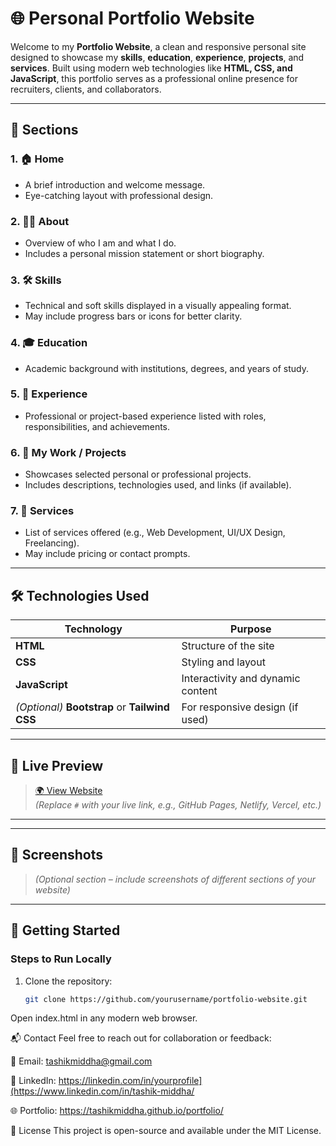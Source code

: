 # 🌐 Personal Portfolio Website

Welcome to my **Portfolio Website**, a clean and responsive personal site designed to showcase my **skills**, **education**, **experience**, **projects**, and **services**. Built using modern web technologies like **HTML, CSS, and JavaScript**, this portfolio serves as a professional online presence for recruiters, clients, and collaborators.

---

## 🧩 Sections

### 1. 🏠 Home
- A brief introduction and welcome message.
- Eye-catching layout with professional design.

### 2. 🙋‍♂️ About
- Overview of who I am and what I do.
- Includes a personal mission statement or short biography.

### 3. 🛠️ Skills
- Technical and soft skills displayed in a visually appealing format.
- May include progress bars or icons for better clarity.

### 4. 🎓 Education
- Academic background with institutions, degrees, and years of study.

### 5. 💼 Experience
- Professional or project-based experience listed with roles, responsibilities, and achievements.

### 6. 🧪 My Work / Projects
- Showcases selected personal or professional projects.
- Includes descriptions, technologies used, and links (if available).

### 7. 💼 Services
- List of services offered (e.g., Web Development, UI/UX Design, Freelancing).
- May include pricing or contact prompts.

---

## 🛠️ Technologies Used

| Technology | Purpose |
|------------|---------|
| **HTML**   | Structure of the site |
| **CSS**    | Styling and layout |
| **JavaScript** | Interactivity and dynamic content |
| *(Optional)* **Bootstrap** or **Tailwind CSS** | For responsive design (if used) |

---

## 🧪 Live Preview

> [🌍 View Website](#)  
> *(Replace `#` with your live link, e.g., GitHub Pages, Netlify, Vercel, etc.)*

---


---

## 📸 Screenshots

> *(Optional section – include screenshots of different sections of your website)*

---

## 🚀 Getting Started

### Steps to Run Locally

1. Clone the repository:
   ```bash
   git clone https://github.com/yourusername/portfolio-website.git
Open index.html in any modern web browser.

📬 Contact
Feel free to reach out for collaboration or feedback:

📧 Email: tashikmiddha@gmail.com

💼 LinkedIn: https://linkedin.com/in/yourprofile](https://www.linkedin.com/in/tashik-middha/

🌐 Portfolio: https://tashikmiddha.github.io/portfolio/

📝 License
This project is open-source and available under the MIT License.
